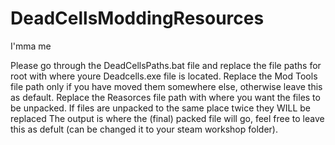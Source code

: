 # DeadCellsModdingResources
I'mma me

Please go through the DeadCellsPaths.bat file and replace the file paths for root with where youre Deadcells.exe file is located.
Replace the Mod Tools file path only if you have moved them somewhere else, otherwise leave this as default.
Replace the Reasorces file path with where you want the files to be unpacked. 
    If files are unpacked to the same place twice they WILL be replaced 
The output is where the (final) packed file will go, feel free to leave this as defult (can be changed it to your steam workshop folder).

